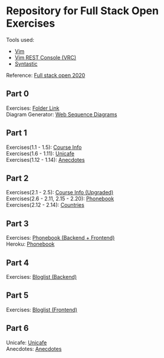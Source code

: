 # Repository for Full Stack Open Exercises

Tools used: 
- [Vim](https://github.com/vim/vim)
- [Vim REST Console (VRC)](https://github.com/diepm/vim-rest-console)
- [Syntastic](https://github.com/vim-syntastic/syntastic)

Reference: [Full stack open 2020](https://fullstackopen.com/en)

## Part 0

Exercises: [Folder Link](/0)<br>
Diagram Generator: [Web Sequence Diagrams](https://www.websequencediagrams.com)

## Part 1

Exercises(1.1 - 1.5): [Course Info](/1/courseinfo)<br>
Exercises(1.6 - 1.11): [Unicafe](/1/unicafe)<br>
Exercises(1.12 - 1.14): [Anecdotes](/1/anecdotes)

## Part 2

Exercises(2.1 - 2.5): [Course Info (Upgraded)](/2/courseinfo)<br>
Exercises(2.6 - 2.11, 2.15 - 2.20): [Phonebook](/2/phonebook)<br>
Exercises(2.12 - 2.14): [Countries](/2/countries)<br>

## Part 3

Exercises: [Phonebook (Backend + Frontend)](/3/phonebook)<br>
Heroku: [Phonebook](https://pb-fso.herokuapp.com/)<br>

## Part 4

Exercises: [Bloglist (Backend)](/4/bloglist)<br>

## Part 5

Exercises: [Bloglist (Frontend)](/5/bloglist-frontend)<br>

## Part 6

Unicafe: [Unicafe](/6/unicafe-redux)<br>
Anecdotes: [Anecdotes](/6/redux-anecdotes)<br>
